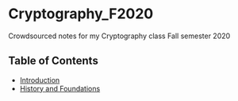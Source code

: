 # Cryptography_F2020
Crowdsourced notes for my Cryptography class Fall semester 2020

## Table of Contents

- [Introduction](/Notes/intro.md)
- [History and Foundations](/Notes/history.md)
